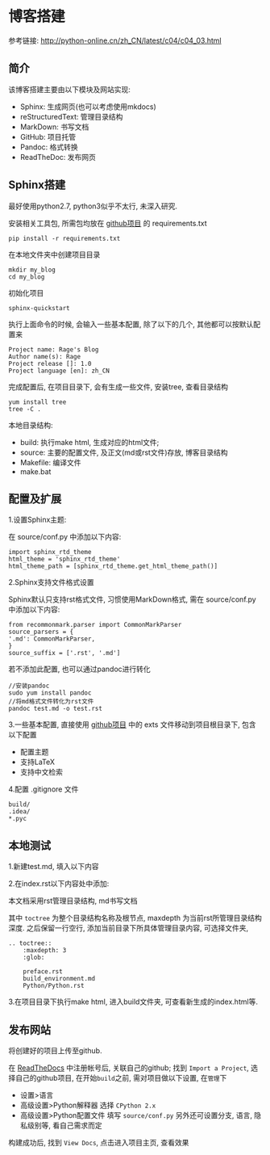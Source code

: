博客搭建
===========


参考链接: http://python-online.cn/zh_CN/latest/c04/c04_03.html
## 简介
  该博客搭建主要由以下模块及网站实现:
- Sphinx: 生成网页(也可以考虑使用mkdocs)
- reStructuredText: 管理目录结构
- MarkDown: 书写文档
- GitHub: 项目托管
- Pandoc: 格式转换
- ReadTheDoc: 发布网页


## Sphinx搭建

最好使用python2.7, python3似乎不太行, 未深入研究.

安装相关工具包, 所需包均放在 [github项目] 的 requirements.txt

    pip install -r requirements.txt 
在本地文件夹中创建项目目录

    mkdir my_blog
    cd my_blog
初始化项目

    sphinx-quickstart
执行上面命令的时候, 会输入一些基本配置, 除了以下的几个, 其他都可以按默认配置来

    Project name: Rage's Blog
    Author name(s): Rage
    Project release []: 1.0
    Project language [en]: zh_CN
完成配置后, 在项目目录下, 会有生成一些文件, 安装tree, 查看目录结构

    yum install tree
    tree -C .

本地目录结构:
- build: 执行make html, 生成对应的html文件;
- source: 主要的配置文件, 及正文(md或rst文件)存放, 博客目录结构
- Makefile: 编译文件
- make.bat

## 配置及扩展

1.设置Sphinx主题:
  
在 source/conf.py 中添加以下内容:

    import sphinx_rtd_theme
    html_theme = 'sphinx_rtd_theme'
    html_theme_path = [sphinx_rtd_theme.get_html_theme_path()]
2.Sphinx支持文件格式设置

Sphinx默认只支持rst格式文件, 习惯使用MarkDown格式, 需在 source/conf.py 中添加以下内容:

    from recommonmark.parser import CommonMarkParser
    source_parsers = {
    '.md': CommonMarkParser,
    }
    source_suffix = ['.rst', '.md']

若不添加此配置, 也可以通过pandoc进行转化

    //安装pandoc
    sudo yum install pandoc
    //将md格式文件转化为rst文件
    pandoc test.md -o test.rst
   
3.一些基本配置, 直接使用 [github项目] 中的 exts 文件移动到项目根目录下, 包含以下配置
- 配置主题
- 支持LaTeX
- 支持中文检索

4.配置 .gitignore 文件

    build/
    .idea/
    *.pyc

## 本地测试
1.新建test.md, 填入以下内容

2.在index.rst以下内容处中添加:

本文档采用rst管理目录结构, md书写文档

其中 `toctree` 为整个目录结构名称及根节点, maxdepth 为当前rst所管理目录结构深度.
之后保留一行空行, 添加当前目录下所具体管理目录内容, 可选择文件夹, 
    
    .. toctree::
        :maxdepth: 3
        :glob:

        preface.rst
        build_environment.md
        Python/Python.rst
         

3.在项目目录下执行make html, 进入build文件夹, 可查看新生成的index.html等.
 

## 发布网站
将创建好的项目上传至github.

在 [ReadTheDocs] 中注册帐号后, 关联自己的github;
找到 `Import a Project`, 选择自己的github项目, 在开始`build`之前, 需对项目做以下设置, 在`管理`下
- 设置>语言
- 高级设置>Python解释器 选择 `CPython 2.x`
- 高级设置>Python配置文件 填写 `source/conf.py`
另外还可设置分支, 语言, 隐私级别等, 看自己需求而定

构建成功后, 找到 `View Docs`, 点击进入项目主页, 查看效果

[github项目]: https://github.com/JustMeliyu/Rage
[ReadTheDocs]: https://readthedocs.org/